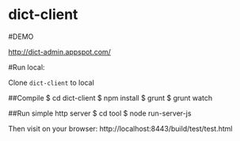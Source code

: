 dict-client
===========

#DEMO

http://dict-admin.appspot.com/

#Run local:

Clone `dict-client` to local

##Compile
$ cd dict-client
$ npm install
$ grunt
$ grunt watch

##Run simple http server
$ cd tool
$ node run-server-js

Then visit on your browser:
 http://localhost:8443/build/test/test.html